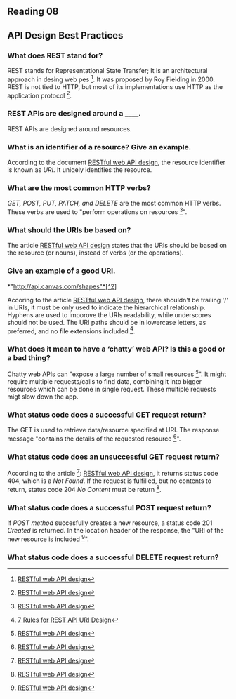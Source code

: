 ## Reading 08

## API Design Best Practices

### What does REST stand for?

REST stands for Representational State Transfer; It is an architectural approach in desing web pes [^1]. It was proposed by Roy Fielding in 2000. REST is not tied to HTTP, but most of its implementations use HTTP as the application protocol [^1].

### REST APIs are designed around a ____.

REST APIs are designed around resources.

### What is an identifier of a resource? Give an example.

According to the document [RESTful web API design](https://learn.microsoft.com/en-us/azure/architecture/best-practices/api-design#what-is-rest), the resource identifier is known as *URI*. It uniqely identifies the resource.

### What are the most common HTTP verbs?

*GET, POST, PUT, PATCH, and DELETE* are the most common HTTP verbs. These verbs are used to "perform operations on resources [^1]".

### What should the URIs be based on?

The article [RESTful web API design](https://learn.microsoft.com/en-us/azure/architecture/best-practices/api-design#what-is-rest) states that the URIs should be based on the resource (or nouns), instead of verbs (or the operations).

### Give an example of a good URI.

*"http://api.canvas.com/shapes"*[^2]

Accoring to the article [RESTful web API design](https://learn.microsoft.com/en-us/azure/architecture/best-practices/api-design#what-is-rest), there shouldn't be trailing '/' in URIs, it must be only used to indicate the hierarchical relationship. Hyphens are used to imporove the URIs readability, while underscores should not be used. The URI paths should be in lowercase letters, as preferred, and no file extensions included [^2].

### What does it mean to have a ‘chatty’ web API? Is this a good or a bad thing?

Chatty web APIs can "expose a large number of small resources [^1]". It might require multiple requests/calls to find data, combining it into bigger resources which  can be done in single request. These multiple requests migt slow down the app.

### What status code does a successful GET request return?

The GET is used to retrieve data/resource specified at URI. The response message "contains the details of the requested resource [^1]".

### What status code does an unsuccessful GET request return?

According to the article [^1]: [RESTful web API design](https://learn.microsoft.com/en-us/azure/architecture/best-practices/api-design#what-is-rest), it returns status code 404, which is a *Not Found*. If the request is fulfilled, but no contents to return, status code 204 *No Content* must be return [^1].

### What status code does a successful POST request return?

If *POST method* succesfully creates a new resource, a status code 201 *Created* is returned. In the location header of the response, the "URI of the new resource is included [^1]".

### What status code does a successful DELETE request return?





[^1]: [RESTful web API design](https://learn.microsoft.com/en-us/azure/architecture/best-practices/api-design#what-is-rest)
[^2]: [7 Rules for REST API URI Design](https://blog.restcase.com/7-rules-for-rest-api-uri-design/)
